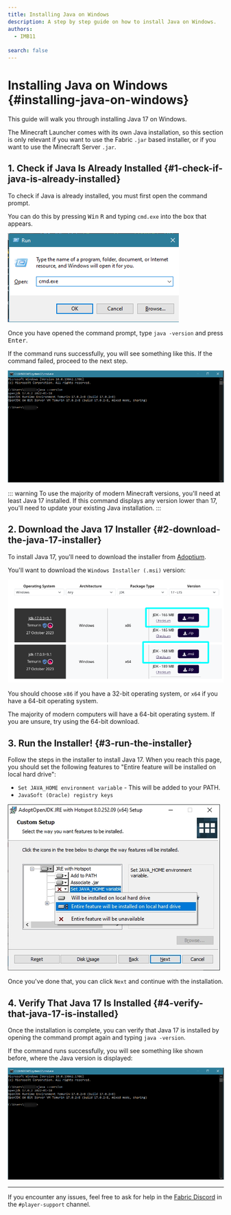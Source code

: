 ```yaml
---
title: Installing Java on Windows
description: A step by step guide on how to install Java on Windows.
authors:
  - IMB11

search: false
---
```


# Installing Java on Windows {#installing-java-on-windows}

This guide will walk you through installing Java 17 on Windows.

The Minecraft Launcher comes with its own Java installation, so this section is only relevant if you want to use the Fabric `.jar` based installer, or if you want to use the Minecraft Server `.jar`.

## 1. Check if Java Is Already Installed {#1-check-if-java-is-already-installed}

To check if Java is already installed, you must first open the command prompt.

You can do this by pressing <kbd>Win</kbd> <kbd>R</kbd> and typing `cmd.exe` into the box that appears.

![Windows Run Dialog with "cmd.exe" in the run bar](/assets/players/installing-java/windows-run-dialog.png)

Once you have opened the command prompt, type `java -version` and press <kbd>Enter</kbd>.

If the command runs successfully, you will see something like this. If the command failed, proceed to the next step.

![Command prompt with "java -version" typed in](/assets/players/installing-java/windows-java-version.png)

::: warning
To use the majority of modern Minecraft versions, you'll need at least Java 17 installed. If this command displays any version lower than 17, you'll need to update your existing Java installation.
:::

## 2. Download the Java 17 Installer {#2-download-the-java-17-installer}

To install Java 17, you'll need to download the installer from [Adoptium](https://adoptium.net/en-GB/temurin/releases/?os=windows&package=jdk&version=17).

You'll want to download the `Windows Installer (.msi)` version:

![Adoptium download page with Windows Installer (.msi) highlighted](/assets/players/installing-java/windows-download-java.png)

You should choose `x86` if you have a 32-bit operating system, or `x64` if you have a 64-bit operating system.

The majority of modern computers will have a 64-bit operating system. If you are unsure, try using the 64-bit download.

## 3. Run the Installer! {#3-run-the-installer}

Follow the steps in the installer to install Java 17. When you reach this page, you should set the following features to "Entire feature will be installed on local hard drive":

- `Set JAVA_HOME environment variable` - This will be added to your PATH.
- `JavaSoft (Oracle) registry keys`

![Java 17 installer with "Set JAVA_HOME variable" and "JavaSoft (Oracle) registry keys" highlighted](/assets/players/installing-java/windows-wizard-screenshot.png)

Once you've done that, you can click `Next` and continue with the installation.

## 4. Verify That Java 17 Is Installed {#4-verify-that-java-17-is-installed}

Once the installation is complete, you can verify that Java 17 is installed by opening the command prompt again and typing `java -version`.

If the command runs successfully, you will see something like shown before, where the Java version is displayed:

![Command prompt with "java -version" typed in](/assets/players/installing-java/windows-java-version.png)

---

If you encounter any issues, feel free to ask for help in the [Fabric Discord](https://discord.gg/v6v4pMv) in the `#player-support` channel.
